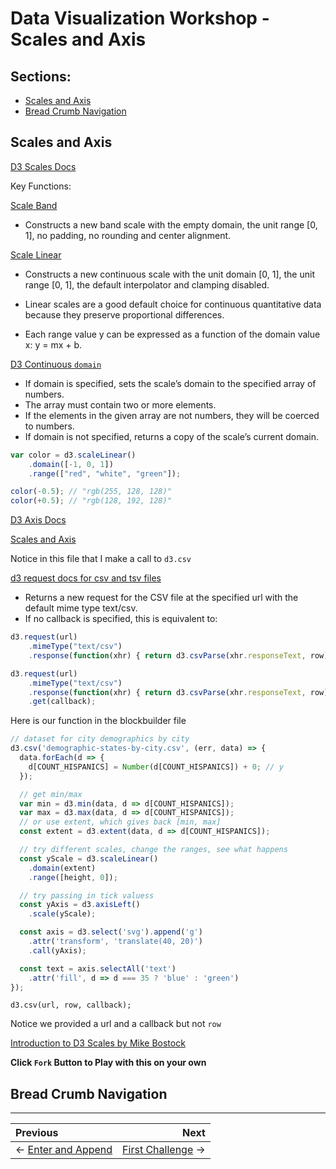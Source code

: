 # Data Visualization Workshop - Scales and Axis

## Sections:

* [Scales and Axis](#scales-and-axis)
* [Bread Crumb Navigation](#bread-crumb-navigation)

## Scales and Axis

[D3 Scales Docs](https://github.com/d3/d3-scale)

Key Functions:

[Scale Band](https://github.com/d3/d3-scale#scaleBand)

* Constructs a new band scale with the empty domain, the unit range [0, 1], no padding, no rounding and center alignment.

[Scale Linear](https://github.com/d3/d3-scale#scaleLinear)

* Constructs a new continuous scale with the unit domain [0, 1], the unit range [0, 1], the default interpolator and clamping disabled.

* Linear scales are a good default choice for continuous quantitative data because they preserve proportional differences.

* Each range value y can be expressed as a function of the domain value x: y = mx + b.

[D3 Continuous `domain`](https://github.com/d3/d3-scale#continuous_domain)

* If domain is specified, sets the scale’s domain to the specified array of numbers.
* The array must contain two or more elements.
* If the elements in the given array are not numbers, they will be coerced to numbers.
* If domain is not specified, returns a copy of the scale’s current domain.

```js
var color = d3.scaleLinear()
    .domain([-1, 0, 1])
    .range(["red", "white", "green"]);

color(-0.5); // "rgb(255, 128, 128)"
color(+0.5); // "rgb(128, 192, 128)"
```

[D3 Axis Docs](https://github.com/d3/d3-scale)

[Scales and Axis](http://blockbuilder.org/jbelmont/96f2c14132fb446e839ef8fd9e517267)

Notice in this file that I make a call to `d3.csv`

[d3 request docs for csv and tsv files](https://github.com/d3/d3-request#csv)

* Returns a new request for the CSV file at the specified url with the default mime type text/csv.
* If no callback is specified, this is equivalent to:

```js
d3.request(url)
    .mimeType("text/csv")
    .response(function(xhr) { return d3.csvParse(xhr.responseText, row); });
```

```js
d3.request(url)
    .mimeType("text/csv")
    .response(function(xhr) { return d3.csvParse(xhr.responseText, row); })
    .get(callback);
```

Here is our function in the blockbuilder file

```js
// dataset for city demographics by city
d3.csv('demographic-states-by-city.csv', (err, data) => {
  data.forEach(d => {
    d[COUNT_HISPANICS] = Number(d[COUNT_HISPANICS]) + 0; // y
  });

  // get min/max
  var min = d3.min(data, d => d[COUNT_HISPANICS]);
  var max = d3.max(data, d => d[COUNT_HISPANICS]);
  // or use extent, which gives back [min, max]
  const extent = d3.extent(data, d => d[COUNT_HISPANICS]);

  // try different scales, change the ranges, see what happens
  const yScale = d3.scaleLinear()
    .domain(extent)
    .range([height, 0]);

  // try passing in tick valuess
  const yAxis = d3.axisLeft()
    .scale(yScale);

  const axis = d3.select('svg').append('g')
    .attr('transform', 'translate(40, 20)')
    .call(yAxis);

  const text = axis.selectAll('text')
    .attr('fill', d => d === 35 ? 'blue' : 'green')
});
```

`d3.csv(url, row, callback);`

Notice we provided a url and a callback but not `row`

[Introduction to D3 Scales by Mike Bostock](https://medium.com/@mbostock/introducing-d3-scale-61980c51545f)

**Click `Fork` Button to Play with this on your own**

## Bread Crumb Navigation
_________________________

Previous | Next
:------- | ---:
← [Enter and Append](./enter-and-append.md) | [First Challenge](./first-challenge.md) →
